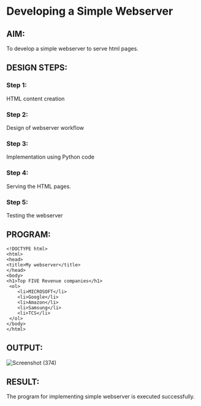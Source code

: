 # Developing a Simple Webserver
## AIM:
To develop a simple webserver to serve html pages.

## DESIGN STEPS:
### Step 1: 
HTML content creation
### Step 2:
Design of webserver workflow
### Step 3:
Implementation using Python code
### Step 4:
Serving the HTML pages.
### Step 5:
Testing the webserver

## PROGRAM:
```
<!DOCTYPE html>
<html>
<head>
<title>My webserver</title>
</head>
<body>
<h1>Top FIVE Revenue companies</h1>
 <ol>
    <li>MICROSOFT</li>
    <li>Google</li>
    <li>Amazon</li>
    <li>Samsung</li>
    <li>TCS</li>
 </ol>
</body>
</html>
```
## OUTPUT:
![Screenshot (374)](https://github.com/Soorya7/simplewebserver/assets/105735689/e0fd80e9-0050-4a5f-80b9-6b1b1ff0c81d)


## RESULT:
The program for implementing simple webserver is executed successfully.
